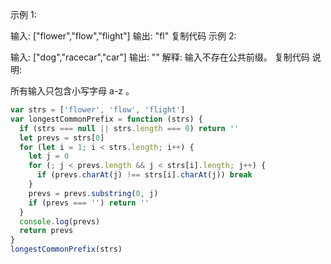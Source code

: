 示例 1:

输入: ["flower","flow","flight"]
输出: "fl"
复制代码
示例 2:

输入: ["dog","racecar","car"]
输出: ""
解释: 输入不存在公共前缀。
复制代码
说明:

所有输入只包含小写字母 a-z 。

```js
var strs = ['flower', 'flow', 'flight']
var longestCommonPrefix = function (strs) {
  if (strs === null || strs.length === 0) return ''
  let prevs = strs[0]
  for (let i = 1; i < strs.length; i++) {
    let j = 0
    for (; j < prevs.length && j < strs[i].length; j++) {
      if (prevs.charAt(j) !== strs[i].charAt(j)) break
    }
    prevs = prevs.substring(0, j)
    if (prevs === '') return ''
  }
  console.log(prevs)
  return prevs
}
longestCommonPrefix(strs)
```
